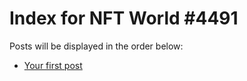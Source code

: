# Index for NFT World #4491
Posts will be displayed in the order below:

- [Your first post](./001-first.md)

